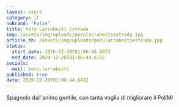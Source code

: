 ```yaml
---
layout: users
category: it
noBrand: "False"
title: Peru Larrabeiti Estrada
img: /assets/img/uploads/perularrabeitiestrada.jpg
article_th: /assets/img/uploads/perularrabeitiestrada.jpg
status:
  start_date: 2020-12-28T01:06:44.587Z
  end_date: 2020-12-28T01:06:44.615Z
socials:
  mail: peru.larrabeiti
published: true
date: 2020-12-28T01:06:44.643Z
---
```

Spagnolo dall'animo gentile, con tanta voglia di migliorare il PoliMi